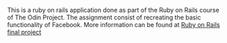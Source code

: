 This is a ruby on rails application done as part of the Ruby on Rails course of The Odin Project.
The assignment consist of recreating the basic functionality of Facebook. More information can be found at [Ruby on Rails final project](https://www.theodinproject.com/courses/ruby-on-rails/lessons/final-project?ref=lnav)
